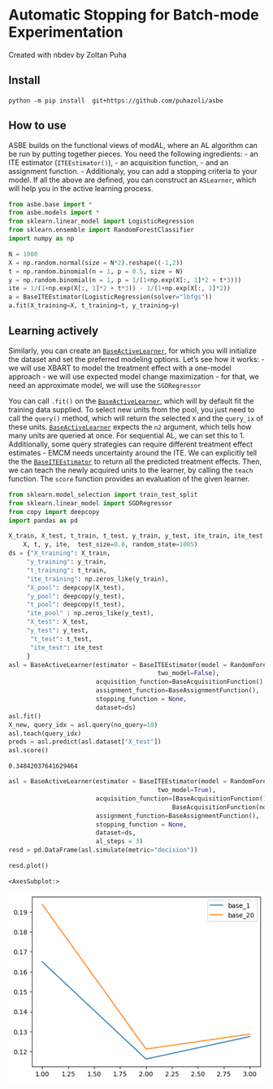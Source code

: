 Automatic Stopping for Batch-mode Experimentation
================

<!-- WARNING: THIS FILE WAS AUTOGENERATED! DO NOT EDIT! -->

Created with nbdev by Zoltan Puha

## Install

`python -m pip install  git+https://github.com/puhazoli/asbe`

## How to use

ASBE builds on the functional views of modAL, where an AL algorithm can
be run by putting together pieces. You need the following ingredients: -
an ITE estimator (`ITEEstimator()`), - an acquisition function, - and an
assignment function. - Additionaly, you can add a stopping criteria to
your model. If all the above are defined, you can construct an
`ASLearner`, which will help you in the active learning process.

``` python
from asbe.base import *
from asbe.models import *
from sklearn.linear_model import LogisticRegression
from sklearn.ensemble import RandomForestClassifier
import numpy as np
```

``` python
N = 1000
X = np.random.normal(size = N*2).reshape((-1,2))
t = np.random.binomial(n = 1, p = 0.5, size = N)
y = np.random.binomial(n = 1, p = 1/(1+np.exp(X[:, 1]*2 + t*3)))
ite = 1/(1+np.exp(X[:, 1]*2 + t*3)) - 1/(1+np.exp(X[:, 1]*2))
a = BaseITEEstimator(LogisticRegression(solver="lbfgs"))
a.fit(X_training=X, t_training=t, y_training=y)
```

## Learning actively

Similarly, you can create an
[`BaseActiveLearner`](https://puhazoli.github.io/asbe/base.html#baseactivelearner),
for which you will initialize the dataset and set the preferred modeling
options. Let’s see how it works: - we will use XBART to model the
treatment effect with a one-model approach - we will use expected model
change maximization - for that, we need an approximate model, we will
use the `SGDRegressor`

You can call `.fit()` on the
[`BaseActiveLearner`](https://puhazoli.github.io/asbe/base.html#baseactivelearner),
which will by default fit the training data supplied. To select new
units from the pool, you just need to call the `query()` method, which
will return the selected `X` and the `query_ix` of these units.
[`BaseActiveLearner`](https://puhazoli.github.io/asbe/base.html#baseactivelearner)
expects the `n2` argument, which tells how many units are queried at
once. For sequential AL, we can set this to 1. Additionally, some query
strategies can require different treatment effect estimates - EMCM needs
uncertainty around the ITE. We can explicitly tell the the
[`BaseITEEstimator`](https://puhazoli.github.io/asbe/base.html#baseiteestimator)
to return all the predicted treatment effects. Then, we can teach the
newly acquired units to the learner, by calling the `teach` function.
The `score` function provides an evaluation of the given learner.

``` python
from sklearn.model_selection import train_test_split
from sklearn.linear_model import SGDRegressor
from copy import deepcopy
import pandas as pd
```

``` python
X_train, X_test, t_train, t_test, y_train, y_test, ite_train, ite_test = train_test_split(
    X, t, y, ite,  test_size=0.8, random_state=1005)
ds = {"X_training": X_train,
     "y_training": y_train,
     "t_training": t_train,
     "ite_training": np.zeros_like(y_train),
     "X_pool": deepcopy(X_test), 
     "y_pool": deepcopy(y_test),
     "t_pool": deepcopy(t_test),
     "ite_pool" : np.zeros_like(y_test),
     "X_test": X_test,
     "y_test": y_test,
      "t_test": t_test,
      "ite_test": ite_test
     }
asl = BaseActiveLearner(estimator = BaseITEEstimator(model = RandomForestClassifier(),
                                         two_model=False),
                        acquisition_function=BaseAcquisitionFunction(),
                        assignment_function=BaseAssignmentFunction(),
                        stopping_function = None,
                        dataset=ds)
asl.fit()
X_new, query_idx = asl.query(no_query=10)
asl.teach(query_idx)
preds = asl.predict(asl.dataset["X_test"])
asl.score()
```

    0.34842037641629464

``` python
asl = BaseActiveLearner(estimator = BaseITEEstimator(model = RandomForestClassifier(),
                                         two_model=True),
                        acquisition_function=[BaseAcquisitionFunction(),
                                             BaseAcquisitionFunction(no_query=20)],
                        assignment_function=BaseAssignmentFunction(),
                        stopping_function = None,
                        dataset=ds,
                        al_steps = 3)
resd = pd.DataFrame(asl.simulate(metric="decision"))
```

``` python
resd.plot()
```

    <AxesSubplot:>

![](index_files/figure-commonmark/cell-7-output-2.png)
